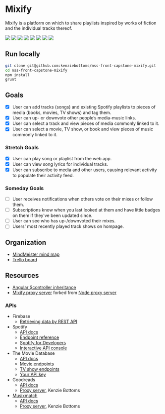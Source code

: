 # Mixify

Mixify is a platform on which to share playlists inspired by works of fiction and the individual tracks thereof.

![](https://img.shields.io/badge/data-firebase-yellow.svg)
![](https://img.shields.io/badge/template-angular-red.svg)
![](https://img.shields.io/badge/modularity-browserify-blue.svg)
![](https://img.shields.io/badge/task_runner-grunt-orange.svg)
![](https://img.shields.io/badge/css_framework-materialize-ee6e73.svg)
![](https://img.shields.io/badge/hosting-github_pages-green.svg)
![](https://img.shields.io/badge/mvp-working-green.svg)
![](https://img.shields.io/badge/bonus-wip-yellow.svg)

## Run locally

```bash
git clone git@github.com:kenziebottoms/nss-front-capstone-mixify.git
cd nss-front-capstone-mixify
npm install
grunt
```

## Goals

- [x] User can add tracks (songs) and existing Spotify playlists to pieces of media (books, movies, TV shows) and tag them.
- [x] User can up- or downvote other people’s media-music links.
- [x] User can select a track and view pieces of media commonly linked to it.
- [x] User can select a movie, TV show, or book and view pieces of music commonly linked to it.

### Stretch Goals
- [x] User can play song or playlist from the web app.
- [x] User can view song lyrics for individual tracks.
- [x] User can subscribe to media and other users, causing relevant activity to populate their activity feed.

### Someday Goals

- [ ] User receives notifications when others vote on their mixes or follow them.
- [ ] Subscriptions know when you last looked at them and have little badges on them if they've been updated since.
- [ ] User can see who has up-/downvoted their mixes.
- [ ] Users' most recently played track shows on hompage.

## Organization
- [MindMeister mind map](https://mm.tt/994144307?t=3TqRJrEdLy)
- [Trello board](https://trello.com/b/oTWe6Xq2/mixify)

## Resources
- [Angular $controller inheritance](https://stackoverflow.com/questions/18461263/can-an-angularjs-controller-inherit-from-another-controller-in-the-same-module)
- [Mixify proxy server](https://github.com/kenziebottoms/mixify-proxy-server) forked from [Node proxy server](https://github.com/BlaiseRoberts/proxy-server)

### APIs

- Firebase
  - [Retrieving data by REST API](https://firebase.google.com/docs/database/rest/retrieve-data)
- Spotify
  - [API docs](https://developer.spotify.com/web-api/)
  - [Endpoint reference](https://developer.spotify.com/web-api/endpoint-reference/)
  - [Spotify for Developers](https://beta.developer.spotify.com/dashboard/applications)
  - [Interactive API console](https://developer.spotify.com/web-api/console/)
- The Movie Database
  - [API docs](https://developers.themoviedb.org/3)
  - [Movie endpoints](https://developers.themoviedb.org/3/movies/get-movie-details)
  - [TV show endpoints](https://developers.themoviedb.org/3/tv/get-tv-details)
  - [Your API key](https://www.themoviedb.org/settings/api)
- Goodreads
  - [API docs](https://www.goodreads.com/api)
  - [Proxy server](https://github.com/kenziebottoms/mixify-proxy-server), Kenzie Bottoms
- [Musixmatch](https://developer.musixmatch.com/)
  - [API docs](https://developer.musixmatch.com/documentation)
  - [Proxy server](https://github.com/kenziebottoms/mixify-proxy-server), Kenzie Bottoms